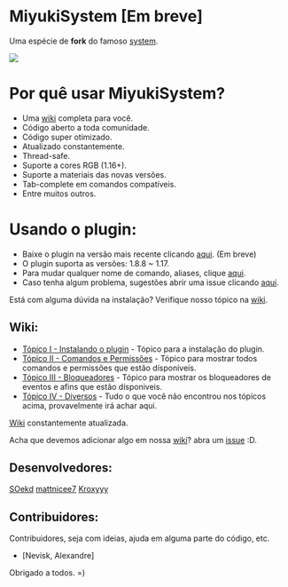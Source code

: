 # MiyukiSystem [Em breve]

Uma espécie de **fork** do famoso [system](https://github.com/eduardo-mior/System).

![](https://media.giphy.com/media/WbanOzR9wjAjddGtLf/giphy.gif)

# Por quê usar MiyukiSystem?

* Uma [wiki](https://github.com/SOekd/MiyukiSystem/wiki) completa para você.
* Código aberto a toda comunidade.
* Código super otimizado.
* Atualizado constantemente.
* Thread-safe.
* Suporte a cores RGB (1.16+).
* Suporte a materiais das novas versões.
* Tab-complete em comandos compatíveis.
* Entre muitos outros.

# Usando o plugin:

* Baixe o plugin na versão mais recente clicando [aqui](https://github.com/SOekd/MiyukiSystem/releases/latest). (Em breve)
* O plugin suporta as versões: 1.8.8 ~ 1.17.
* Para mudar qualquer nome de comando, aliases, clique [aqui](https://github.com/SOekd/MiyukiSystem/blob/master/src/main/resources/commands.yml).
* Caso tenha algum problema, sugestões abrir uma issue clicando [aqui](https://github.com/SOekd/MiyukiSystem/issues).


Está com alguma dúvida na instalação? Verifique nosso tópico na [wiki](https://github.com/SOekd/MiyukiSystem/wiki/%5BMiyukiSystem%5D-Introdu%C3%A7%C3%A3o).

## Wiki:

* [Tópico I - Instalando o plugin](https://bit.ly/3evgm0K) - Tópico para a instalação do plugin.
* [Tópico II - Comandos e Permissões](https://bit.ly/2UUBVka) - Tópico para mostrar todos comandos e permissões que estão dísponiveís.
* [Tópico III - Bloqueadores](https://bit.ly/3eruYhK) - Tópico para mostrar os bloqueadores de eventos e afins que estão dísponiveis.
* [Tópico IV - Diversos](https://bit.ly/3wHx03z) - Tudo o que você não encontrou nos tópicos acima, provavelmente irá achar aqui.



[Wiki](https://github.com/SOekd/MiyukiSystem/wiki) constantemente atualizada.

Acha que devemos adicionar algo em nossa [wiki](https://github.com/SOekd/MiyukiSystem/wiki)? abra um [issue](https://github.com/SOekd/MiyukiSystem/issues) :D.

## Desenvolvedores:

[SOekd](https://github.com/SOekd) [mattnicee7](https://github.com/mattnicee7) [Kroxyyy](https://github.com/kroxyyy)

## Contribuidores:

Contribuidores, seja com ideias, ajuda em alguma parte do  código, etc.

* [Nevisk, Alexandre]


Obrigado a todos. =)